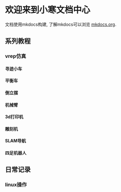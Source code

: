 # 欢迎来到**小寒文档中心**

文档使用mkdocs构建, 了解mkdocs可以浏览 [mkdocs.org](https://mkdocs.org).

## 系列教程

### vrep仿真

#### 寻迹小车

#### 平衡车

#### 倒立摆

#### 机械臂

#### 3d打印机

#### 雕刻机

#### SLAM导航

#### 四足机器人

## 日常记录

### linux操作